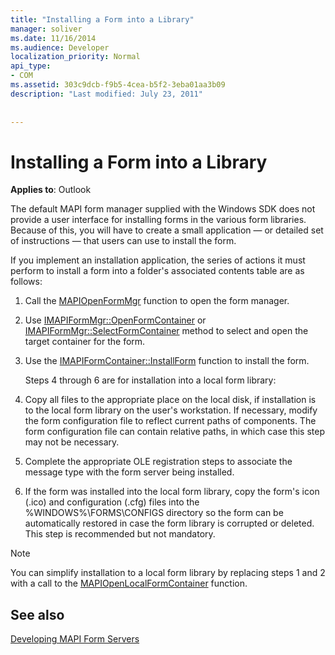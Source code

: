 ```yaml
---
title: "Installing a Form into a Library"
manager: soliver
ms.date: 11/16/2014
ms.audience: Developer
localization_priority: Normal
api_type:
- COM
ms.assetid: 303c9dcb-f9b5-4cea-b5f2-3eba01aa3b09
description: "Last modified: July 23, 2011"
 
 
---
```


# Installing a Form into a Library

  
  
**Applies to**: Outlook 
  
The default MAPI form manager supplied with the Windows SDK does not provide a user interface for installing forms in the various form libraries. Because of this, you will have to create a small application — or detailed set of instructions — that users can use to install the form.
  
If you implement an installation application, the series of actions it must perform to install a form into a folder's associated contents table are as follows:
  
1. Call the [MAPIOpenFormMgr](mapiopenformmgr.md) function to open the form manager. 
    
2. Use [IMAPIFormMgr::OpenFormContainer](imapiformmgr-openformcontainer.md) or [IMAPIFormMgr::SelectFormContainer](imapiformmgr-selectformcontainer.md) method to select and open the target container for the form. 
    
3. Use the [IMAPIFormContainer::InstallForm](imapiformcontainer-installform.md) function to install the form. 
    
    Steps 4 through 6 are for installation into a local form library:
    
4. Copy all files to the appropriate place on the local disk, if installation is to the local form library on the user's workstation. If necessary, modify the form configuration file to reflect current paths of components. The form configuration file can contain relative paths, in which case this step may not be necessary.
    
5. Complete the appropriate OLE registration steps to associate the message type with the form server being installed.
    
6. If the form was installed into the local form library, copy the form's icon (.ico) and configuration (.cfg) files into the %WINDOWS%\FORMS\CONFIGS directory so the form can be automatically restored in case the form library is corrupted or deleted. This step is recommended but not mandatory.
    
> [!NOTE]
> You can simplify installation to a local form library by replacing steps 1 and 2 with a call to the [MAPIOpenLocalFormContainer](mapiopenlocalformcontainer.md) function. 
  
## See also



[Developing MAPI Form Servers](developing-mapi-form-servers.md)

